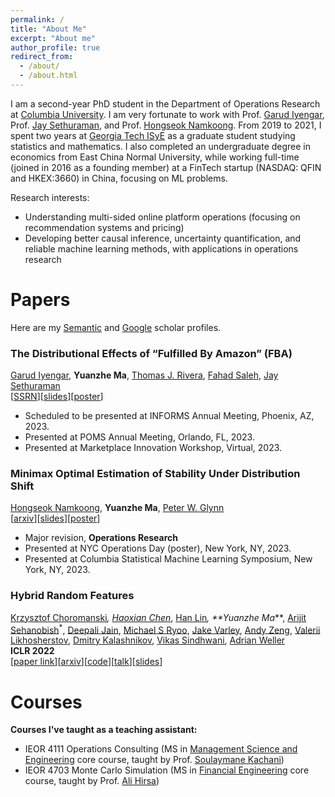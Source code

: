 ```yaml
---
permalink: /
title: "About Me"
excerpt: "About me"
author_profile: true
redirect_from: 
  - /about/
  - /about.html
---
```


I am a second-year PhD student in the Department of Operations Research at [Columbia University](https://www.ieor.columbia.edu/). I am very fortunate to work with Prof. [Garud Iyengar](http://www.columbia.edu/~gi10/), Prof. [Jay Sethuraman](https://www.ieor.columbia.edu/faculty/jay-sethuraman), and Prof. [Hongseok Namkoong](https://hsnamkoong.github.io/). From 2019 to 2021, I spent two years at [Georgia Tech ISyE](https://www.isye.gatech.edu/) as a graduate student studying statistics and mathematics. I also completed an undergraduate degree in economics from East China Normal University, while working full-time (joined in 2016 as a founding member) at a FinTech startup (NASDAQ: QFIN and HKEX:3660) in China, focusing on ML problems.


Research interests:
- Understanding multi-sided online platform operations (focusing on recommendation systems and pricing)
- Developing better causal inference, uncertainty quantification, and reliable machine learning methods, with applications in operations research 
 
  

<h1 id="publications"> Papers</h1>

Here are my [Semantic](https://www.semanticscholar.org/author/Yuanzhe-Ma/2144051894) and [Google](https://scholar.google.com/citations?user=4d8UV8sAAAAJ) scholar profiles.

### **The Distributional Effects of “Fulfilled By Amazon” (FBA)**
[Garud Iyengar](http://www.columbia.edu/~gi10/), **Yuanzhe Ma**, [Thomas J. Rivera](https://sites.google.com/site/thomasjriveraecon/home), [Fahad Saleh](https://www.fahadsaleh.com/), 
[Jay Sethuraman](https://www.ieor.columbia.edu/faculty/jay-sethuraman)  
\[[SSRN](https://ssrn.com/abstract=4365855)\]\[[slides](https://yuanzhe-ma.com/files/Slides_FBA.pdf)\]\[[poster](https://yuanzhe-ma.com/files/Poster_FBA.pdf)\]
- Scheduled to be presented at INFORMS Annual Meeting, Phoenix, AZ, 2023.
- Presented at POMS Annual Meeting, Orlando, FL, 2023.
- Presented at Marketplace Innovation Workshop, Virtual, 2023.

### **Minimax Optimal Estimation of Stability Under Distribution Shift** 
[Hongseok Namkoong](https://hsnamkoong.github.io/), **Yuanzhe Ma**, [Peter W. Glynn](https://web.stanford.edu/~glynn/) 
<br>\[[arxiv](https://arxiv.org/abs/2212.06338)\]\[[slides](https://yuanzhe-ma.com/files/Slides_stability.pdf)\]\[[poster](https://yuanzhe-ma.com/files/Poster_stability.pdf)\]
- Major revision, **Operations Research**
- Presented at NYC Operations Day (poster), New York, NY, 2023.
- Presented at Columbia Statistical Machine Learning Symposium, New York, NY, 2023.

### **Hybrid Random Features** 
[Krzysztof Choromanski](https://research.google/people/KrzysztofChoromanski/)<sup>*</sup>, [Haoxian Chen](https://scholar.google.com/citations?user=yOUIELYAAAAJ&hl=en)<sup>*</sup>, 
[Han Lin](https://hl-hanlin.github.io/)<sup>*</sup>, **Yuanzhe Ma<sup>*</sup>**, [Arijit Sehanobish](https://scholar.google.com/citations?user=MEby6-QAAAAJ&hl=en)<sup>*</sup>, [Deepali Jain](https://research.google/people/Deepali/), [Michael S Ryoo](http://michaelryoo.com/), [Jake Varley](https://scholar.google.com/citations?user=UJcm1MoAAAAJ&hl=en), [Andy Zeng](https://andyzeng.github.io/), [Valerii Likhosherstov](https://valerytyumen.github.io/), [Dmitry Kalashnikov](https://scholar.google.com/citations?user=2DBmo-wAAAAJ&hl=en), [Vikas Sindhwani](https://vikas.sindhwani.org/), [Adrian Weller](https://mlg.eng.cam.ac.uk/adrian/) 
<br> **ICLR 2022**
<br>\[[paper link](https://openreview.net/pdf?id=EMigfE6ZeS)\]\[[arxiv](https://arxiv.org/abs/2110.04367)\]\[[code](https://github.com/HL-hanlin/HRF_ICLR2022)\]\[[talk](https://iclr.cc/virtual/2022/poster/6410)\]\[[slides](https://iclr.cc/media/iclr-2022/Slides/6410.pdf)\]


<h1 id="courses"> Courses </h1>

**Courses I've taught as a teaching assistant:**
- IEOR 4111	Operations Consulting (MS in [Management Science and Engineering](https://mse.ieor.columbia.edu/) core course, taught by Prof. [Soulaymane Kachani](https://provost.columbia.edu/people/soulaymane-kachani))
- IEOR 4703 Monte Carlo Simulation (MS in [Financial Engineering](https://msfe.ieor.columbia.edu/) core course, taught by Prof. [Ali Hirsa](https://www.ieor.columbia.edu/faculty/ali-hirsa))

 

